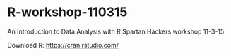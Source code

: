 # R-workshop-110315
An Introduction to Data Analysis with R
Spartan Hackers workshop 11-3-15

Download R: https://cran.rstudio.com/
